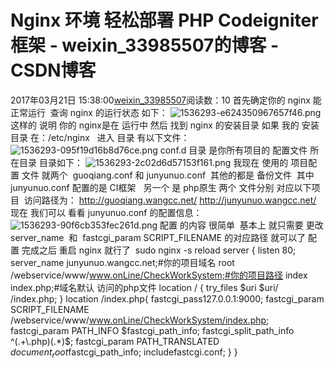 # Nginx 环境 轻松部署 PHP  Codeigniter框架 - weixin_33985507的博客 - CSDN博客
2017年03月21日 15:38:00[weixin_33985507](https://me.csdn.net/weixin_33985507)阅读数：10
首先确定你的 nginx 能正常运行  查询 nginx 的运行状态 如下：
![1536293-e624350967657f46.png](https://upload-images.jianshu.io/upload_images/1536293-e624350967657f46.png)
这样的 说明 你的 nginx是在 运行中
然后 找到 nginx 的安装目录 如果 我的 安装目录 在：/etc/nginx  
进入 目录 有以下文件：
![1536293-095f19d16b8d76ce.png](https://upload-images.jianshu.io/upload_images/1536293-095f19d16b8d76ce.png)
conf.d 目录 是你所有项目的 配置文件 所在目录 目录如下：
![1536293-2c02d6d57153f161.png](https://upload-images.jianshu.io/upload_images/1536293-2c02d6d57153f161.png)
我现在 使用的 项目配置 文件 就两个  guoqiang.conf 和 junyunuo.conf  其他的都是 备份文件  其中 junyunuo.conf 配置的是 CI框架   另一个 是 php原生
两个 文件分别 对应以下项目  访问路径为：
http://guoqiang.wangcc.net/
http://junyunuo.wangcc.net/
现在 我们可以 看看 junyunuo.conf 的配置信息：
![1536293-90f6cb353fec261d.png](https://upload-images.jianshu.io/upload_images/1536293-90f6cb353fec261d.png)
配置 的内容 很简单  基本上 就只需要 更改 server_name  和  fastcgi_param SCRIPT_FILENAME 的对应路径 就可以了
配置 完成之后 重启 nginx 就行了  sudo nginx -s reload
server {
listen 80;
server_name junyunuo.wangcc.net;#你的项目域名
root /webservice/www/www.onLine/CheckWorkSystem;#你的项目路径
index index.php;#域名默认 访问的php文件
location / {
try_files $uri $uri/ /index.php;
}
location /index.php{
fastcgi_pass127.0.0.1:9000;
fastcgi_param SCRIPT_FILENAME /webservice/www/www.onLine/CheckWorkSystem/index.php;
fastcgi_param PATH_INFO $fastcgi_path_info;
fastcgi_split_path_info ^(.+\.php)(.*)$;
fastcgi_param PATH_TRANSLATED $document_root$fastcgi_path_info;
includefastcgi.conf;
}
}
